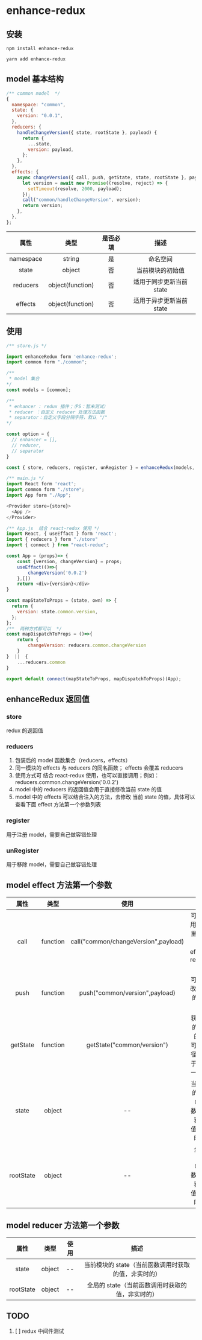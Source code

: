 # enhance-redux

## 安装

```
npm install enhance-redux
```

```
yarn add enhance-redux
```

## model 基本结构

```javascript
/** common model  */
{
  namespace: "common",
  state: {
    version: "0.0.1",
  },
  reducers: {
    handleChangeVersion({ state, rootState }, payload) {
      return {
        ...state,
        version: payload,
      };
    },
  },
  effects: {
    async changeVersion({ call, push, getState, state, rootState }, payload) {
      let version = await new Promise((resolve, reject) => {
        setTimeout(resolve, 2000, payload);
      });
      call("common/handleChangeVersion", version);
      return version;
    },
  },
};

```

|   属性    |       类型       | 是否必填 |           描述           |
| :-------: | :--------------: | :------: | :----------------------: |
| namespace |      string      |    是    |         命名空间         |
|   state   |      object      |    否    |     当前模块的初始值     |
| reducers  | object(function) |    否    | 适用于同步更新当前 state |
|  effects  | object(function) |    否    | 适用于异步更新当前 state |

## 使用

```javascript
/** store.js */

import enhanceRedux form 'enhance-redux';
import common form "./common";

/**
 * model 集合
*/
const models = [common];

/**
 * enhancer : redux 插件；（PS：暂未测试）
 * reducer ：自定义 reducer 处理方法函数
 * separator：自定义字段分隔字符，默认 "/"
*/

const option = {
  // enhancer = [],
  // reducer,
  // separator
}

const { store, reducers, register, unRegister } = enhanceRedux(models, option);

```

```javascript
/** main.js */
import React form 'react';
import common form "./store";
import App form "./App";

<Provider store={store}>
  <App />
</Provider>

```

```javascript
/** App.js  结合 react-redux 使用 */
import React, { useEffact } form 'react';
import { reducers } form "./store"
import { connect } from "react-redux";

const App = (props)=> {
    const {version, changeVersion} = props;
    useEffact(()=>{
        changeVersion('0.0.2')
    },[])
    return <div>{version}</div>
}

const mapStateToProps = (state, own) => {
  return {
    version: state.common.version,
  };
};
/**  两种方式都可以  */
const mapDispatchToProps = ()=>{
    return {
        changeVersion: reducers.common.changeVersion
    }
}  ||  {
    ...reducers.common
}

export default connect(mapStateToProps, mapDispatchToProps)(App);

```

## enhanceRedux 返回值

### store

redux 的返回值

### reducers

1. 包装后的 model 函数集合（reducers，effects）
2. 同一模块的 effects 与 reducers 的同名函数； effects 会覆盖 reducers
3. 使用方式可 结合 react-redux 使用，也可以直接调用；例如： reducers.common.changeVersion('0.0.2')
4. model 中的 reducers 的返回值会用于直接修改当前 state 的值
5. model 中的 effects 可以结合注入的方法，去修改 当前 state 的值，具体可以查看下面 effect 方法第一个参数列表

### register

用于注册 model，需要自己做容错处理

### unRegister

用于移除 model，需要自己做容错处理

## model effect 方法第一个参数

|   属性    |   类型   |                 使用                 |                           描述                           |
| :-------: | :------: | :----------------------------------: | :------------------------------------------------------: |
|   call    | function | call("common/changeVersion",payload) |    可任意调用 model 里的注册的 effects，reducers 方法    |
|   push    | function |    push("common/version",payload)    |               可任意修改 model 的 state 值               |
| getState  | function |      getState("common/version")      | 获取最新的 state 的值； 可传入路径参数用于获取某一特定值 |
|   state   |  object  |                  --                  |   当前模块的 state（当前函数调用时获取的值，非实时的）   |
| rootState |  object  |                  --                  |     全局的 state（当前函数调用时获取的值，非实时的）     |

## model reducer 方法第一个参数

|   属性    |  类型  | 使用 |                         描述                         |
| :-------: | :----: | :--: | :--------------------------------------------------: |
|   state   | object |  --  | 当前模块的 state（当前函数调用时获取的值，非实时的） |
| rootState | object |  --  |   全局的 state（当前函数调用时获取的值，非实时的）   |

## TODO

1. [ ] redux 中间件测试
